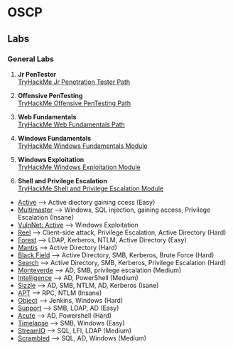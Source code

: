 # OSCP

## Labs

### General Labs

1. **Jr PenTester**  
   [TryHackMe Jr Penetration Tester Path](https://tryhackme.com/path-action/jrpenetrationtester/join)

2. **Offensive PenTesting**  
   [TryHackMe Offensive PenTesting Path](https://tryhackme.com/path-action/pentesting/join)

3. **Web Fundamentals**  
   [TryHackMe Web Fundamentals Path](https://tryhackme.com/path-action/web/join)

4. **Windows Fundamentals**  
   [TryHackMe Windows Fundamentals Module](https://tryhackme.com/module/windows-fundamentals)

5. **Windows Exploitation**  
   [TryHackMe Windows Exploitation Module](https://tryhackme.com/module/hacking-windows-1)

6. **Shell and Privilege Escalation**  
   [TryHackMe Shell and Privilege Escalation Module](https://tryhackme.com/module/privileg)


- [Active](https://www.hackthebox.com/machines/active) --> Active diectory gaining ccess (Easy)
- [Multimaster](https://www.hackthebox.com/machines/multimaster) --> Windows, SQL injection, gaining access, Privilege Escalation (Insane)
- [VulnNet: Active](https://tryhackme.com/r/room/vulnnetactive) --> Windows Exploitation 
- [Reel](https://www.hackthebox.com/machines/reel) --> Client-side attack, Privilege Escalation, Active Directory (Hard)
- [Forest](https://www.hackthebox.com/machines/forest) --> LDAP, Kerberos, NTLM, Active Directory (Easy)
- [Mantis](https://www.hackthebox.com/machines/mantis) --> Active Directory (Hard)
- [Black Field](https://www.hackthebox.com/machines/blackfield) --> Active Directory, SMB, Kerberos, Brute Force (Hard)
- [Search](https://www.hackthebox.com/machines/Search) --> Active Directory, SMB, Kerberos, Privilege Escalation (Hard)
- [Monteverde](https://www.hackthebox.com/machines/Monteverde) --> AD, SMB, privilege escalation (Medium)
- [Intelligence](https://www.hackthebox.com/machines/Intelligence) --> AD, PowerShell (Medium)
- [Sizzle](https://www.hackthebox.com/machines/Sizzle) --> AD, SMB, NTLM, AD, Kerberos (Isane)
- [APT](https://www.hackthebox.com/machines/apt) --> RPC, NTLM (Insane)
- [Object](https://www.hackthebox.com/machines/object) --> Jenkins, Windows (Hard)
- [Support](https://www.hackthebox.com/machines/support) --> SMB, LDAP, AD (Easy)
- [Acute](https://www.hackthebox.com/machines/acute) --> AD, Powershell (Hard)
- [Timelapse](https://www.hackthebox.com/machines/timelapse) --> SMB, Windows (Easy)
- [StreamIO](https://www.hackthebox.com/machines/streamio) --> SQL, LFI, LDAP (Medium)
- [Scrambled](https://www.hackthebox.com/machines/Scrambled) --> SQL, AD, Windows (Medium)